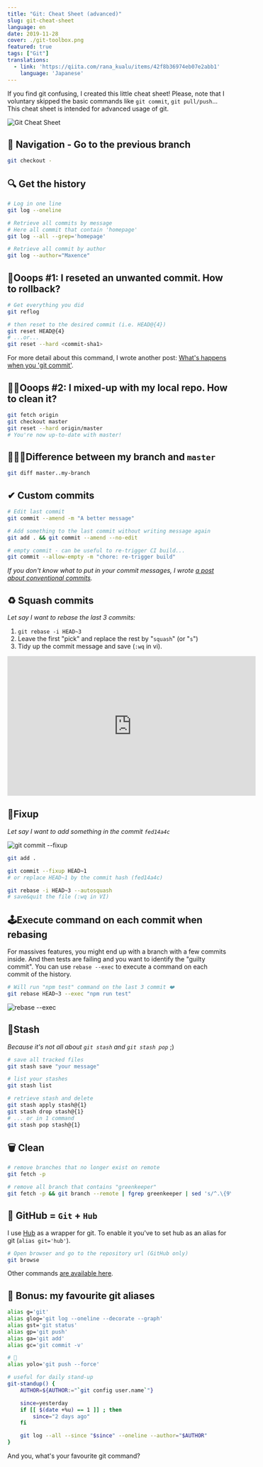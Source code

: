 ```yaml
---
title: "Git: Cheat Sheet (advanced)"
slug: git-cheat-sheet
language: en
date: 2019-11-28
cover: ./git-toolbox.png
featured: true
tags: ["Git"]
translations:
  - link: 'https://qiita.com/rana_kualu/items/42f8b36974eb07e2abb1'
    language: 'Japanese'
---
```


If you find git confusing, I created this little cheat sheet! Please, note that I voluntary skipped the basic commands like `git commit`, `git pull/push`... This cheat sheet is intended for advanced usage of git.

![Git Cheat Sheet](./git-flows.png)


## 🧭 Navigation - Go to the previous branch

```bash
git checkout -
```

## 🔍 Get the history

```bash
# Log in one line
git log --oneline

# Retrieve all commits by message
# Here all commit that contain 'homepage'
git log --all --grep='homepage'

# Retrieve all commit by author
git log --author="Maxence"
```

## 🙈Ooops #1: I reseted an unwanted commit. How to rollback?

```bash
# Get everything you did
git reflog

# then reset to the desired commit (i.e. HEAD@{4})
git reset HEAD@{4}
# ...or...
git reset --hard <commit-sha1>
```

For more detail about this command, I wrote another post: [What's happens when you 'git commit'](https://www.maxpou.fr/git-under-the-hood).


## 🤦‍♀️Ooops #2: I mixed-up with my local repo. How to clean it?

```bash
git fetch origin
git checkout master
git reset --hard origin/master
# You're now up-to-date with master!
```

## 🕵🏻‍♂️Difference between my branch and `master`

```bash
git diff master..my-branch
```

## ✔ Custom commits

```bash
# Edit last commit
git commit --amend -m "A better message"

# Add something to the last commit without writing message again
git add . && git commit --amend --no-edit

# empty commit - can be useful to re-trigger CI build...
git commit --allow-empty -m "chore: re-trigger build"
```

*If you don't know what to put in your commit messages, I wrote [a post about conventional commits](https://www.maxpou.fr/git-conventional-commits).*

## ♻️ Squash commits

*Let say I want to rebase the last 3 commits:*

1. `git rebase -i HEAD~3`
2. Leave the first "pick" and replace the rest by "`squash`" (or "`s`")
3. Tidy up the commit message and save (`:wq` in vi).

<iframe width="560" height="315" src="https://www.youtube.com/embed/Waa9A_h4eHI" frameborder="0" allow="accelerometer; autoplay; encrypted-media; gyroscope; picture-in-picture" allowfullscreen></iframe>

## 🎯Fixup

*Let say I want to add something in the commit `fed14a4c`*

![git commit --fixup](./fixup.png)

```bash
git add .

git commit --fixup HEAD~1
# or replace HEAD~1 by the commit hash (fed14a4c)

git rebase -i HEAD~3 --autosquash
# save&quit the file (:wq in VI)
```


## 🕹Execute command on each commit when rebasing

For massives features, you might end up with a branch with a few commits inside. And then tests are failing and you want to identify the "guilty commit". You can use `rebase --exec` to execute a command on each commit of the history.


```bash
# Will run "npm test" command on the last 3 commit ❤️
git rebase HEAD~3 --exec "npm run test"
```

![rebase --exec](./rebase-exec.png)


## 🦋Stash

*Because it's not all about `git stash` and `git stash pop`* ;)

```bash
# save all tracked files
git stash save "your message"

# list your stashes
git stash list

# retrieve stash and delete
git stash apply stash@{1}
git stash drop stash@{1}
# ... or in 1 command
git stash pop stash@{1}
```


## 🗑 Clean

```bash
# remove branches that no longer exist on remote
git fetch -p

# remove all branch that contains "greenkeeper"
git fetch -p && git branch --remote | fgrep greenkeeper | sed 's/^.\{9\}//' | xargs git push origin --delete
```


## 🐙 GitHub = `Git` + `Hub`

I use [Hub](https://github.com/github/hub) as a wrapper for git. To enable it you've to set hub as an alias for git (`alias git='hub'`).

```bash
# Open browser and go to the repository url (GitHub only)
git browse
```

Other commands [are available here](https://hub.github.com/hub.1.html).


## 🦄 Bonus: my favourite git aliases

```bash
alias g='git'
alias glog='git log --oneline --decorate --graph'
alias gst='git status'
alias gp='git push'
alias ga='git add'
alias gc='git commit -v'

# 🤘
alias yolo='git push --force'

# useful for daily stand-up
git-standup() {
    AUTHOR=${AUTHOR:="`git config user.name`"}

    since=yesterday
    if [[ $(date +%u) == 1 ]] ; then
        since="2 days ago"
    fi

    git log --all --since "$since" --oneline --author="$AUTHOR"
}
```

And you, what's your favourite git command?
